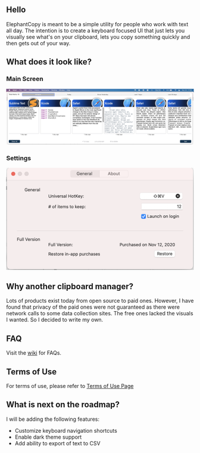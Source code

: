## Hello
ElephantCopy is meant to be a simple utility for people who work with text all day. The intention is to create a keyboard focused UI that just lets you visually see what's on your clipboard, lets you copy something quickly and then gets out of your way. 

## What does it look like?

### Main Screen
![](mainScreen.png?raw=true)

### Settings
![](preferences.png?raw=true)

## Why another clipboard manager?
Lots of products exist today from open source to paid ones. However, I have found that privacy of the paid ones were not guaranteed as there were network calls to some data collection sites. The free ones lacked the visuals I wanted. So I decided to write my own. 

## FAQ
Visit the [wiki](https://github.com/buragc/elephantCopyWeb/wiki) for FAQs.

## Terms of Use
For terms of use, please refer to [Terms of Use Page](https://github.com/buragc/elephantCopyWeb/wiki/Terms-of-Service)

## What is next on the roadmap?
I will be adding the following features: 
- Customize keyboard navigation shortcuts
- Enable dark theme support
- Add ability to export of text to CSV



